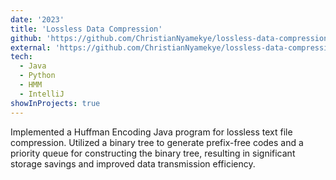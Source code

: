 ```yaml
---
date: '2023'
title: 'Lossless Data Compression'
github: 'https://github.com/ChristianNyamekye/lossless-data-compression.git'
external: 'https://github.com/ChristianNyamekye/lossless-data-compression.git'
tech:
  - Java
  - Python
  - HMM
  - IntelliJ
showInProjects: true
---
```


Implemented a Huffman Encoding Java program for lossless text file compression. Utilized a binary tree to generate prefix-free codes and a priority queue for constructing the binary tree, resulting in significant storage savings and improved data transmission efficiency.

